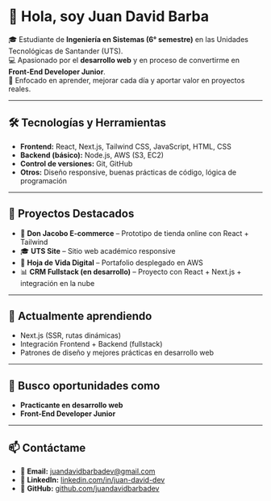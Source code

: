 # 👋 Hola, soy Juan David Barba  

🎓 Estudiante de **Ingeniería en Sistemas (6° semestre)** en las Unidades Tecnológicas de Santander (UTS).  
💻 Apasionado por el **desarrollo web** y en proceso de convertirme en **Front-End Developer Junior**.  
🚀 Enfocado en aprender, mejorar cada día y aportar valor en proyectos reales.  

---

## 🛠️ Tecnologías y Herramientas  
- **Frontend:** React, Next.js, Tailwind CSS, JavaScript, HTML, CSS  
- **Backend (básico):** Node.js, AWS (S3, EC2)  
- **Control de versiones:** Git, GitHub  
- **Otros:** Diseño responsive, buenas prácticas de código, lógica de programación  

---

## 📂 Proyectos Destacados  
- 🛒 **Don Jacobo E-commerce** – Prototipo de tienda online con React + Tailwind  
- 🎓 **UTS Site** – Sitio web académico responsive  
- 🧾 **Hoja de Vida Digital** – Portafolio desplegado en AWS  
- 📊 **CRM Fullstack (en desarrollo)** – Proyecto con React + Next.js + integración en la nube  

---

## 🌱 Actualmente aprendiendo  
- Next.js (SSR, rutas dinámicas)  
- Integración Frontend + Backend (fullstack)  
- Patrones de diseño y mejores prácticas en desarrollo web  

---

## 🤝 Busco oportunidades como  
- **Practicante en desarrollo web**  
- **Front-End Developer Junior**  

---

## 📫 Contáctame  
- 📧 **Email:** juandavidbarbadev@gmail.com  
- 💼 **LinkedIn:** [linkedin.com/in/juan-david-dev](https://www.linkedin.com/in/juan-david-dev)  
- 🐙 **GitHub:** [github.com/juandavidbarbadev](https://github.com/juandavidbarbadev)  

